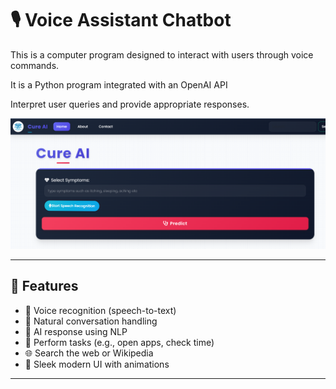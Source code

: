 # 🎙️ Voice Assistant Chatbot

This is a computer program designed to  interact with users through voice commands.

It is a  Python program integrated  with an OpenAI API

Interpret user queries and provide appropriate responses.


![Image](https://github.com/Abhishek-Kushwaha02/CURE-AI/blob/4ee455012f0c8c68b60fd45e96a2bee859554ace/Screenshot%202025-05-04%20194736.png)

---

## 🚀 Features

- 🎤 Voice recognition (speech-to-text)
- 💬 Natural conversation handling
- 🧠 AI response using NLP
- 🔧 Perform tasks (e.g., open apps, check time)
- 🌐 Search the web or Wikipedia
- 🎨 Sleek modern UI with animations

---


